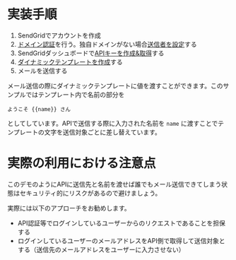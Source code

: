 # 実装手順

1. SendGridでアカウントを作成
2. [ドメイン認証](https://docs.sendgrid.com/ja/ui/account-and-settings/how-to-set-up-domain-authentication)を行う。独自ドメインがない場合[送信者を設定](https://docs.sendgrid.com/ui/sending-email/sender-verification)する
3. SendGridダッシュボードで[APIキーを作成&取得](https://app.sendgrid.com/guide/integrate/langs/nodejs)する
4. [ダイナミックテンプレートを作成](https://mc.sendgrid.com/dynamic-templates)する
5. メールを送信する

メール送信の際にダイナミックテンプレートに値を渡すことができます。このサンプルではテンプレート内で名前の部分を

```
ようこそ {{name}} さん
```

としてしています。APIで送信する際に入力された名前を `name` に渡すことでテンプレートの文字を送信対象ごとに差し替えています。

# 実際の利用における注意点

このデモのようにAPIに送信先と名前を渡せば誰でもメール送信できてしまう状態はセキュリティ的にリスクがあるので避けましょう。

実際には以下のアプローチをお勧めします。

- API認証等でログインしているユーザーからのリクエストであることを担保する
- ログインしているユーザーのメールアドレスをAPI側で取得して送信対象とする（送信先のメールアドレスをユーザーに入力させない）